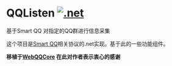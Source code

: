 # QQListen [![.net](https://img.shields.io/badge/color-4.5.1-ff69b4.svg?maxAge=2592000&label=.net%20)](https://www.microsoft.com/net/download)
基于Smart QQ 对指定的QQ群进行信息采集

这个项目是[Smart QQ](http://w.qq.com/)相关协议的.net实现。基于此的一些功能组件。

**移植于[WebQQCore](https://github.com/huoshan12345/WebQQWeChat.git) 在此对作者表示衷心的感谢**  
